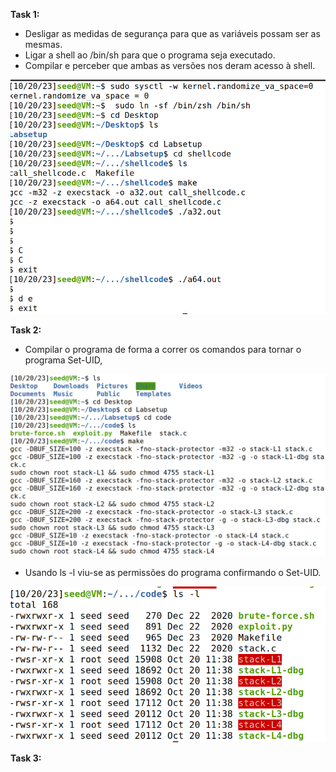**Task 1:**
- Desligar as medidas de segurança para que as variáveis possam ser as mesmas.
- Ligar a shell ao /bin/sh para que o programa seja executado.
- Compilar e perceber que ambas as versões nos deram acesso à shell.

![image 1](docs/images/Screenshot_from_2023-10-20_11-29-16.png)


**Task 2:**
- Compilar o programa de forma a correr os comandos para tornar o programa Set-UID,

![image 2](docs/images/Screenshot_from_2023-10-20_11-39-09.png)

- Usando ls -l viu-se as permissões do programa confirmando o Set-UID.

![image 3](docs/images/Screenshot_from_2023-10-20_11-39-33.png)


**Task 3:**







